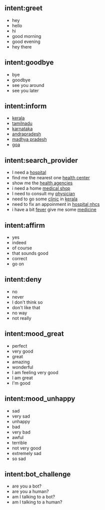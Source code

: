 ## intent:greet
- hey
- hello
- hi
- good morning
- good evening
- hey there

## intent:goodbye
- bye
- goodbye
- see you around
- see you later

## intent:inform
- [kerala](location)
- [tamilnadu](location)
- [karnataka](location)
- [andrapradesh](location)
- [madhya pradesh](location)
- [goa](location)

## intent:search_provider
- I need a [hospital](facility_type)
- find me the nearest one [health center](facility_type)
- show me the [health agencies](facility_type)
- i need a home [medical shop](facility_type)
- I need to consult my [physician](facility_type)
- need to go some [clinic](facility_type) in [kerala](location)
- need to fix an appoinment in [hospital nhcs](facility_type)
- i have a bit [fever](disease_type) give me some [medicine](drug)  

## intent:affirm
- yes
- indeed
- of course
- that sounds good
- correct
- go on

## intent:deny
- no
- never
- I don't think so
- don't like that
- no way
- not really

## intent:mood_great
- perfect
- very good
- great
- amazing
- wonderful
- I am feeling very good
- I am great
- I'm good

## intent:mood_unhappy
- sad
- very sad
- unhappy
- bad
- very bad
- awful
- terrible
- not very good
- extremely sad
- so sad

## intent:bot_challenge
- are you a bot?
- are you a human?
- am I talking to a bot?
- am I talking to a human?
